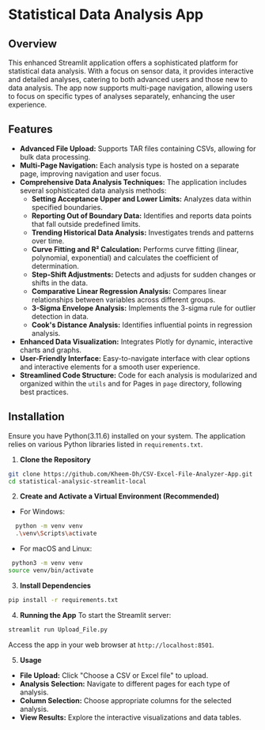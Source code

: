 # Statistical Data Analysis App

## Overview

This enhanced Streamlit application offers a sophisticated platform for statistical data analysis. With a focus on sensor data, it provides interactive and detailed analyses, catering to both advanced users and those new to data analysis. The app now supports multi-page navigation, allowing users to focus on specific types of analyses separately, enhancing the user experience.

## Features

- **Advanced File Upload:** Supports TAR files containing CSVs, allowing for bulk data processing.
- **Multi-Page Navigation:** Each analysis type is hosted on a separate page, improving navigation and user focus.
- **Comprehensive Data Analysis Techniques:** The application includes several sophisticated data analysis methods:
  - **Setting Acceptance Upper and Lower Limits:** Analyzes data within specified boundaries.
  - **Reporting Out of Boundary Data:** Identifies and reports data points that fall outside predefined limits.
  - **Trending Historical Data Analysis:** Investigates trends and patterns over time.
  - **Curve Fitting and R² Calculation:** Performs curve fitting (linear, polynomial, exponential) and calculates the coefficient of determination.
  - **Step-Shift Adjustments:** Detects and adjusts for sudden changes or shifts in the data.
  - **Comparative Linear Regression Analysis:** Compares linear relationships between variables across different groups.
  - **3-Sigma Envelope Analysis:** Implements the 3-sigma rule for outlier detection in data.
  - **Cook's Distance Analysis:** Identifies influential points in regression analysis.
- **Enhanced Data Visualization:** Integrates Plotly for dynamic, interactive charts and graphs.
- **User-Friendly Interface:** Easy-to-navigate interface with clear options and interactive elements for a smooth user experience.
- **Streamlined Code Structure:** Code for each analysis is modularized and organized within the `utils` and for Pages in `page` directory, following best practices.

## Installation

Ensure you have Python(3.11.6) installed on your system. The application relies on various Python libraries listed in `requirements.txt`.

1. **Clone the Repository**

```bash
git clone https://github.com/Kheem-Dh/CSV-Excel-File-Analyzer-App.git
cd statistical-analysic-streamlit-local
```

2. **Create and Activate a Virtual Environment (Recommended)**

- For Windows:

```bash
  python -m venv venv
  .\venv\Scripts\activate
```

- For macOS and Linux:

```bash
 python3 -m venv venv
source venv/bin/activate
```

3. **Install Dependencies**

```bash
pip install -r requirements.txt
```

4. **Running the App**
   To start the Streamlit server:

```bash
streamlit run Upload_File.py
```

Access the app in your web browser at `http://localhost:8501`.

5. **Usage**

- **File Upload:** Click "Choose a CSV or Excel file" to upload.
- **Analysis Selection:** Navigate to different pages for each type of analysis.
- **Column Selection:** Choose appropriate columns for the selected analysis.
- **View Results:** Explore the interactive visualizations and data tables.
